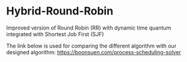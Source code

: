 # Hybrid-Round-Robin
Improved version of Round Robin (RR) with dynamic time quantum integrated with Shortest Job First (SJF)

The link below is used for comparing the different algorithm with our designed algorithm:
https://boonsuen.com/process-scheduling-solver
